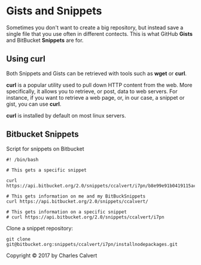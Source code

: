 # Gists and Snippets

Sometimes you don't want to create a big repository, but instead save a single file that you use often in different contects. This is what GitHub **Gists** and BitBucket **Snippets** are for.

## Using **curl**

Both Snippets and Gists can be retrieved with tools such as **wget** or **curl**.

**curl** is a popular utility used to pull down HTTP content from the web. More specifically, it allows you to retrieve, or post, data to web servers. For instance, if you want to retrieve a web page, or, in our case, a snippet or gist, you can use **curl**.

**curl** is installed by default on most linux servers.

## Bitbucket Snippets

Script for snippets on Bitbucket

```
#! /bin/bash

# This gets a specific snippet

curl https://api.bitbucket.org/2.0/snippets/ccalvert/i7pn/b8e99e91b0419115ac14f79ba9b3d29c6bc5446d/files/InstallNodePackages.sh

# This gets information on me and my BitBuckSnippets
curl https://api.bitbucket.org/2.0/snippets/ccalvert/

# This gets information on a specific snippet
# curl https://api.bitbucket.org/2.0/snippets/ccalvert/i7pn
```

Clone a snippet repository:

    git clone git@bitbucket.org:snippets/ccalvert/i7pn/installnodepackages.git

Copyright &copy; 2017 by Charles Calvert
